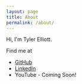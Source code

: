 ```yaml
---
layout: page
title: About
permalink: /about/
---
```


Hi, I'm Tyler Elliott.

Find me at
- [GitHub][github]
- [LinkedIn][linkedin]
- YouTube - Coming Soon!



[github]: https://github.com/TDSElliott
[linkedin]: https://www.linkedin.com/in/tdselliott/
[youtube]: coming_soon
